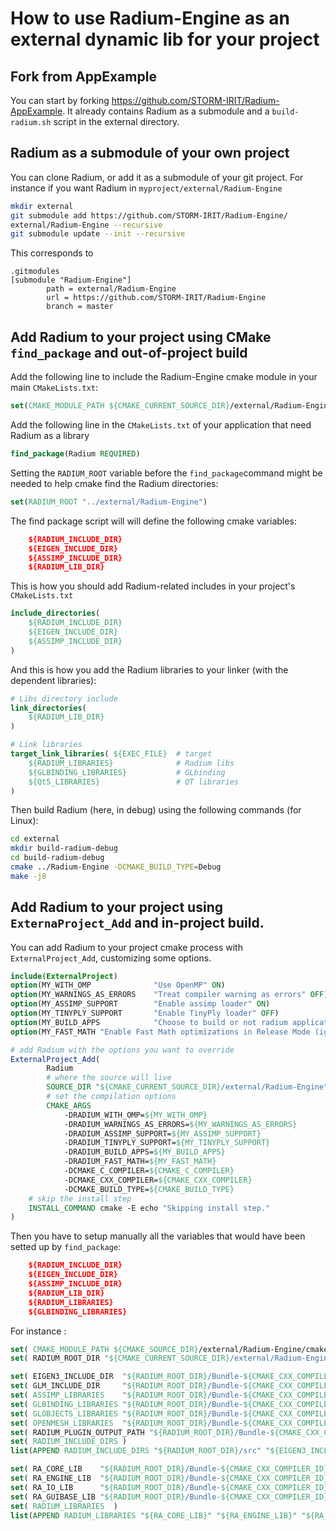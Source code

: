 # How to use Radium-Engine as an external dynamic lib for your project

## Fork from AppExample

You can start by forking https://github.com/STORM-IRIT/Radium-AppExample.
It already contains Radium as a submodule and a `build-radium.sh` script
in the external directory.

## Radium as a submodule of your own project

You can clone Radium, or add it as a submodule of your git project.
For instance if you want Radium in `myproject/external/Radium-Engine`

```bash
mkdir external
git submodule add https://github.com/STORM-IRIT/Radium-Engine/ 
external/Radium-Engine --recursive
git submodule update --init --recursive
```

This corresponds to 
```
.gitmodules
[submodule "Radium-Engine"]
        path = external/Radium-Engine
        url = https://github.com/STORM-IRIT/Radium-Engine
        branch = master
```


## Add Radium to your project using CMake `find_package` and out-of-project build
Add the following line to include the Radium-Engine cmake module in your main
`CMakeLists.txt`:
```cmake
set(CMAKE_MODULE_PATH ${CMAKE_CURRENT_SOURCE_DIR}/external/Radium-Engine/cmake)
```

Add the following line in the `CMakeLists.txt` of your application that need Radium as a library
```cmake
find_package(Radium REQUIRED)
```
Setting the `RADIUM_ROOT` variable before the `find_package`command might be needed to help cmake find the Radium directories:
```cmake
set(RADIUM_ROOT "../external/Radium-Engine")
```

The find package script will will define the following cmake variables:
```cmake
    ${RADIUM_INCLUDE_DIR}
    ${EIGEN_INCLUDE_DIR}
    ${ASSIMP_INCLUDE_DIR}
    ${RADIUM_LIB_DIR}
```
This is how you should add Radium-related includes in your project's `CMakeLists.txt`
```cmake
include_directories(
    ${RADIUM_INCLUDE_DIR} 
    ${EIGEN_INCLUDE_DIR}
    ${ASSIMP_INCLUDE_DIR}
)
```

And this is how you add the Radium libraries to your linker (with the dependent libraries):
```cmake
# Libs directory include
link_directories(
    ${RADIUM_LIB_DIR}
)
```

```cmake
# Link libraries
target_link_libraries( ${EXEC_FILE}  # target
    ${RADIUM_LIBRARIES}              # Radium libs
    ${GLBINDING_LIBRARIES}           # GLbinding
    ${Qt5_LIBRARIES}                 # QT libraries
)
```

Then build Radium (here, in debug) using the following commands (for Linux):
```bash
cd external
mkdir build-radium-debug
cd build-radium-debug
cmake ../Radium-Engine -DCMAKE_BUILD_TYPE=Debug
make -j8
```

## Add Radium to your project using `ExternaProject_Add` and in-project build.
You can add Radium to your project cmake process with `ExternalProject_Add`, customizing some options.

```cmake
include(ExternalProject)
option(MY_WITH_OMP              "Use OpenMP" ON)
option(MY_WARNINGS_AS_ERRORS    "Treat compiler warning as errors" OFF)
option(MY_ASSIMP_SUPPORT        "Enable assimp loader" ON)
option(MY_TINYPLY_SUPPORT       "Enable TinyPly loader" OFF)
option(MY_BUILD_APPS            "Choose to build or not radium applications" OFF)
option(MY_FAST_MATH "Enable Fast Math optimizations in Release Mode (ignored with MVSC)" OFF)

# add Radium with the options you want to override
ExternalProject_Add(
        Radium
        # where the source will live
        SOURCE_DIR "${CMAKE_CURRENT_SOURCE_DIR}/external/Radium-Engine"
        # set the compilation options
        CMAKE_ARGS
            -DRADIUM_WITH_OMP=${MY_WITH_OMP}
            -DRADIUM_WARNINGS_AS_ERRORS=${MY_WARNINGS_AS_ERRORS}
            -DRADIUM_ASSIMP_SUPPORT=${MY_ASSIMP_SUPPORT}
            -DRADIUM_TINYPLY_SUPPORT=${MY_TINYPLY_SUPPORT}
            -DRADIUM_BUILD_APPS=${MY_BUILD_APPS}
            -DRADIUM_FAST_MATH=${MY_FAST_MATH}
            -DCMAKE_C_COMPILER=${CMAKE_C_COMPILER}
            -DCMAKE_CXX_COMPILER=${CMAKE_CXX_COMPILER}
            -DCMAKE_BUILD_TYPE=${CMAKE_BUILD_TYPE}
	# skip the install step	
	INSTALL_COMMAND cmake -E echo "Skipping install step."
)
```
Then you have to setup manually all the variables that would have been setted up by `find_package`:
```cmake
    ${RADIUM_INCLUDE_DIR}
    ${EIGEN_INCLUDE_DIR}
    ${ASSIMP_INCLUDE_DIR}
    ${RADIUM_LIB_DIR}
    ${RADIUM_LIBRARIES}
    ${GLBINDING_LIBRARIES}
```
For instance :
```cmake
set( CMAKE_MODULE_PATH ${CMAKE_SOURCE_DIR}/external/Radium-Engine/cmake )
set( RADIUM_ROOT_DIR "${CMAKE_CURRENT_SOURCE_DIR}/external/Radium-Engine" )

set( EIGEN3_INCLUDE_DIR  "${RADIUM_ROOT_DIR}/Bundle-${CMAKE_CXX_COMPILER_ID}/3rdPartyLibraries/include")
set( GLM_INCLUDE_DIR     "${RADIUM_ROOT_DIR}/Bundle-${CMAKE_CXX_COMPILER_ID}/3rdPartyLibraries/include")
set( ASSIMP_LIBRARIES    "${RADIUM_ROOT_DIR}/Bundle-${CMAKE_CXX_COMPILER_ID}/3rdPartyLibraries/lib/libassimp.so")
set( GLBINDING_LIBRARIES "${RADIUM_ROOT_DIR}/Bundle-${CMAKE_CXX_COMPILER_ID}/3rdPartyLibraries/lib/libglbinding.so")
set( GLOBJECTS_LIBRARIES "${RADIUM_ROOT_DIR}/Bundle-${CMAKE_CXX_COMPILER_ID}/3rdPartyLibraries/lib/libglobjects.so")
set( OPENMESH_LIBRARIES  "${RADIUM_ROOT_DIR}/Bundle-${CMAKE_CXX_COMPILER_ID}/3rdPartyLibraries/lib/libOpenMeshCore.so")
set( RADIUM_PLUGIN_OUTPUT_PATH "${RADIUM_ROOT_DIR}/Bundle-${CMAKE_CXX_COMPILER_ID}//${CMAKE_BUILD_TYPE}/bin/Plugins" )
set( RADIUM_INCLUDE_DIRS )
list(APPEND RADIUM_INCLUDE_DIRS "${RADIUM_ROOT_DIR}/src" "${EIGEN3_INCLUDE_DIR}" "${ASSIMP_INCLUDE_DIR}" "${GLBINDING_INCLUDE_DIR}" "${GLOBJECTS_INCLUDE_DIR}")

set( RA_CORE_LIB    "${RADIUM_ROOT_DIR}/Bundle-${CMAKE_CXX_COMPILER_ID}/${CMAKE_BUILD_TYPE}/lib/libradiumCore.so" )
set( RA_ENGINE_LIB  "${RADIUM_ROOT_DIR}/Bundle-${CMAKE_CXX_COMPILER_ID}/${CMAKE_BUILD_TYPE}/lib/libradiumEngine.so" )
set( RA_IO_LIB      "${RADIUM_ROOT_DIR}/Bundle-${CMAKE_CXX_COMPILER_ID}/${CMAKE_BUILD_TYPE}/lib/libradiumIO.so" )
set( RA_GUIBASE_LIB "${RADIUM_ROOT_DIR}/Bundle-${CMAKE_CXX_COMPILER_ID}/${CMAKE_BUILD_TYPE}/lib/libradiumGuiBase.so" )
set( RADIUM_LIBRARIES  )
list(APPEND RADIUM_LIBRARIES "${RA_CORE_LIB}" "${RA_ENGINE_LIB}" "${RA_IO_LIB}" "${RA_GUIBASE_LIB}")
```

